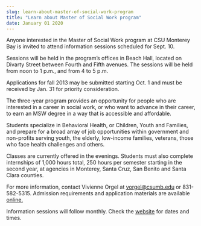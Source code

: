 ```yaml
---
slug: learn-about-master-of-social-work-program
title: "Learn about Master of Social Work program"
date: January 01 2020
---
```


<p>Anyone interested in the Master of Social Work program at CSU Monterey Bay is invited to attend information sessions scheduled for Sept. 10.
</p><p>Sessions will be held in the program’s offices in Beach Hall, located on Divarty Street between Fourth and Fifth avenues. The sessions will be held from noon to 1 p.m., and from 4 to 5 p.m.
</p><p>Applications for fall 2013 may be submitted starting Oct. 1 and must be received by Jan. 31 for priority consideration.
</p><p>The three-year program provides an opportunity for people who are interested in a career in social work, or who want to advance in their career, to earn an MSW degree in a way that is accessible and affordable.
</p><p>Students specialize in Behavioral Health, or Children, Youth and Families, and prepare for a broad array of job opportunities within government and non-profits serving youth, the elderly, low-income families, veterans, those who face health challenges and others.
</p><p>Classes are currently offered in the evenings. Students must also complete internships of 1,000 hours total, 250 hours per semester starting in the second year, at agencies in Monterey, Santa Cruz, San Benito and Santa Clara counties.
</p><p>For more information, contact Vivienne Orgel at <a href="&#109;&#x61;&#x69;&#108;&#116;&#x6f;&#58;&#118;&#x6f;&#x72;&#103;&#x65;&#x6c;&#64;&#99;&#x73;&#117;&#109;&#x62;&#x2e;&#101;&#x64;&#x75;">vorgel@csumb.edu</a> or 831-582-5315. Admission requirements and application materials are available <a href="http://csumb.edu/msw">online.</a>
</p><p>Information sessions will follow monthly. Check the <a href="http://csumb.edu/msw">website</a> for dates and times.
</p><p> 
</p>
